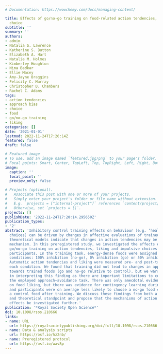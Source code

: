 ```yaml
---
# Documentation: https://wowchemy.com/docs/managing-content/

title: Effects of go/no-go training on food-related action tendencies, liking and
  choice
subtitle: ''
summary: ''
authors:
- admin
- Natalia S. Lawrence
- Katherine S. Button
- Elizabeth A. Hart
- Natalie M. Holmes
- Kimberley Houghton
- Nina Badkar
- Ellie Macey
- Amy-Jayne Braggins
- Felicity C. Murray
- Christopher D. Chambers
- Rachel C. Adams
tags:
- action tendencies
- approach bias
- choice
- food
- go/no-go training
- liking
categories: []
date: '2021-01-01'
lastmod: 2022-11-24T17:20:14Z
featured: false
draft: false

# Featured image
# To use, add an image named `featured.jpg/png` to your page's folder.
# Focal points: Smart, Center, TopLeft, Top, TopRight, Left, Right, BottomLeft, Bottom, BottomRight.
image:
  caption: ''
  focal_point: ''
  preview_only: false

# Projects (optional).
#   Associate this post with one or more of your projects.
#   Simply enter your project's folder or file name without extension.
#   E.g. `projects = ["internal-project"]` references `content/project/deep-learning/index.md`.
#   Otherwise, set `projects = []`.
projects: []
publishDate: '2022-11-24T17:20:14.295650Z'
publication_types:
- '2'
abstract: 'Inhibitory control training effects on behaviour (e.g. ‘healthier’ food
  choices) can be driven by changes in affective evaluations of trained stimuli, and
  theoretical models indicate that changes in action tendencies may be a complementary
  mechanism. In this preregistered study, we investigated the effects of food-specific
  go/no-go training on action tendencies, liking and impulsive choices in healthy
  participants. In the training task, energy-dense foods were assigned to one of three
  conditions: 100% inhibition (no-go), 0% inhibition (go) or 50% inhibition (control).
  Automatic action tendencies and liking were measured pre- and post-training for
  each condition. We found that training did not lead to changes in approach bias
  towards trained foods (go and no-go relative to control), but we warrant caution
  in interpreting this finding as there are important limitations to consider for
  the employed approach–avoidance task. There was only anecdotal evidence for an effect
  on food liking, but there was evidence for contingency learning during training,
  and participants were on average less likely to choose a no-go food compared to
  a control food after training. We discuss these findings from both a methodological
  and theoretical standpoint and propose that the mechanisms of action behind training
  effects be investigated further.'
publication: '*Royal Society Open Science*'
doi: 10.1098/rsos.210666
links:
- name: URL
  url: https://royalsocietypublishing.org/doi/full/10.1098/rsos.210666
- name: Data & analysis scripts
  url: https://osf.io/hz2nb/
- name: Preregistered protocol
  url: https://osf.io/wav8p 
---
```

